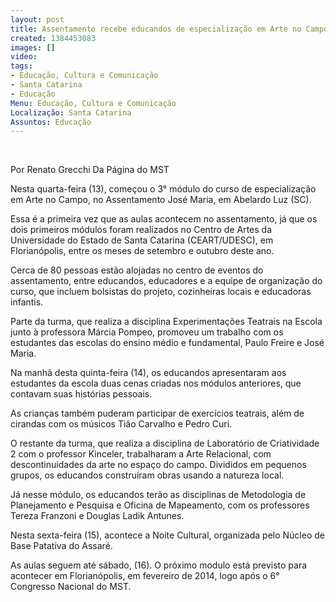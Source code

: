 ```yaml
---
layout: post
title: Assentamento recebe educandos de especialização em Arte no Campo
created: 1384453083
images: []
video: 
tags:
- Educação, Cultura e Comunicação
- Santa Catarina
- Educação
Menu: Educação, Cultura e Comunicação
Localização: Santa Catarina
Assuntos: Educação
---
```



 

Por Renato Grecchi
Da Página do MST  

Nesta quarta-feira (13), começou o 3° módulo do curso de especialização em Arte no Campo, no Assentamento José Maria, em Abelardo Luz (SC).    

Essa é a primeira vez que as aulas acontecem no assentamento, já que os dois primeiros módulos foram realizados no Centro de Artes da Universidade do Estado de Santa Catarina (CEART/UDESC), em Florianópolis, entre os meses de setembro e outubro deste ano.  

Cerca de 80 pessoas estão alojadas no centro de eventos do assentamento, entre educandos, educadores e a equipe de organização do curso, que incluem bolsistas do projeto, cozinheiras locais e educadoras infantis.  

Parte da turma, que realiza a disciplina Experimentações Teatrais na Escola junto à professora Márcia Pompeo, promoveu um trabalho com os estudantes das escolas do ensino médio e fundamental, Paulo Freire e José Maria.  

Na manhã desta quinta-feira (14), os educandos apresentaram aos estudantes da escola duas cenas criadas nos módulos anteriores, que contavam suas histórias pessoais.  

As crianças também puderam participar de exercícios teatrais, além de cirandas com os músicos Tião Carvalho e Pedro Curi.  

O restante da turma, que realiza a disciplina de Laboratório de Criatividade 2 com o professor Kinceler, trabalharam a Arte Relacional, com descontinuidades da arte no espaço do campo. Divididos em pequenos grupos, os educandos construíram obras usando a natureza local.  

Já nesse módulo, os educandos terão as disciplinas de Metodologia de Planejamento e Pesquisa e Oficina de Mapeamento, com os professores Tereza Franzoni e Douglas Ladik Antunes.  

Nesta sexta-feira (15), acontece a Noite Cultural, organizada pelo Núcleo de Base Patativa do Assaré.  

As aulas seguem até sábado, (16). O próximo modulo está previsto para acontecer em Florianópolis, em fevereiro de 2014, logo após o 6° Congresso Nacional do MST.
 
 

